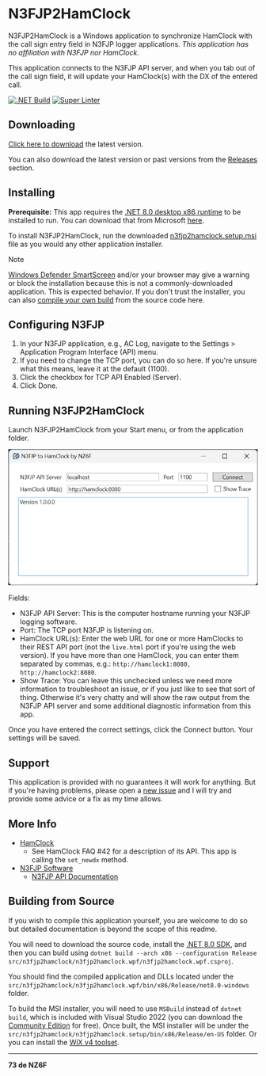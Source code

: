 # N3FJP2HamClock

N3FJP2HamClock is a Windows application to synchronize HamClock with the call sign entry field in N3FJP logger applications. _This application has no affiliation with N3FJP nor HamClock._

This application connects to the N3FJP API server, and when you tab out of the call sign field, it will update your HamClock(s) with the DX of the entered call.

[![.NET Build](https://github.com/ChrisRomp/n3fjp2hamclock/actions/workflows/dotnet-build.yml/badge.svg)](https://github.com/ChrisRomp/n3fjp2hamclock/actions/workflows/dotnet-build.yml) [![Super Linter](https://github.com/ChrisRomp/n3fjp2hamclock/actions/workflows/super-linter.yml/badge.svg)](https://github.com/ChrisRomp/n3fjp2hamclock/actions/workflows/super-linter.yml)

## Downloading

[Click here to download](https://github.com/ChrisRomp/n3fjp2hamclock/releases/latest/download/n3fjp2hamclock.setup.msi) the latest version.

You can also download the latest version or past versions from the [Releases](https://github.com/ChrisRomp/n3fjp2hamclock/releases) section.

## Installing

**Prerequisite:** This app requires the [.NET 8.0 desktop x86 runtime](https://dotnet.microsoft.com/en-us/download/dotnet/thank-you/runtime-desktop-8.0.0-windows-x86-installer?cid=getdotnetcore) to be installed to run. You can download that from Microsoft [here](https://dotnet.microsoft.com/en-us/download/dotnet/thank-you/runtime-desktop-8.0.0-windows-x86-installer?cid=getdotnetcore).

To install N3FJP2HamClock, run the downloaded [n3fjp2hamclock.setup.msi](https://github.com/ChrisRomp/n3fjp2hamclock/releases/latest/download/n3fjp2hamclock.setup.msi) file as you would any other application installer.

> [!NOTE]
> [Windows Defender SmartScreen](https://learn.microsoft.com/en-us/windows/security/operating-system-security/virus-and-threat-protection/microsoft-defender-smartscreen/) and/or your browser may give a warning or block the installation because this is not a commonly-downloaded application. This is expected behavior. If you don't trust the installer, you can also [compile your own build](#building-from-source) from the source code here.

## Configuring N3FJP

1. In your N3FJP application, e.g., AC Log, navigate to the Settings > Application Program Interface (API) menu.
1. If you need to change the TCP port, you can do so here. If you're unsure what this means, leave it at the default (1100).
1. Click the checkbox for TCP API Enabled (Server).
1. Click Done.

## Running N3FJP2HamClock

Launch N3FJP2HamClock from your Start menu, or from the application folder.

![Main Form](images/mainform.png)

Fields:

- N3FJP API Server: This is the computer hostname running your N3FJP logging software.
- Port: The TCP port N3FJP is listening on.
- HamClock URL(s): Enter the web URL for one or more HamClocks to their REST API port (not the `live.html` port if you're using the web version). If you have more than one HamClock, you can enter them separated by commas, e.g.: `http://hamclock1:8080, http://hamclock2:8080`.
- Show Trace: You can leave this unchecked unless we need more information to troubleshoot an issue, or if you just like to see that sort of thing. Otherwise it's very chatty and will show the raw output from the N3FJP API server and some additional diagnostic information from this app.

Once you have entered the correct settings, click the Connect button. Your settings will be saved.

## Support

This application is provided with no guarantees it will work for anything. But if you're having problems, please open a [new issue](https://github.com/ChrisRomp/n3fjp2hamclock/issues) and I will try and provide some advice or a fix as my time allows.

## More Info

- [HamClock](https://www.clearskyinstitute.com/ham/HamClock/)
  - See HamClock FAQ #42 for a description of its API. This app is calling the `set_newdx` method.
- [N3FJP Software](https://www.n3fjp.com/)
  - [N3FJP API Documentation](https://www.n3fjp.com/help/api.html)

## Building from Source

If you wish to compile this application yourself, you are welcome to do so but detailed documentation is beyond the scope of this readme.

You will need to download the source code, install the [.NET 8.0 SDK](https://dotnet.microsoft.com/en-us/download/dotnet/8.0), and then you can build using `dotnet build --arch x86 --configuration Release src/n3fjp2hamclock/n3fjp2hamclock.wpf/n3fjp2hamclock.wpf.csproj`.

You should find the compiled application and DLLs located under the `src/n3fjp2hamclock/n3fjp2hamclock.wpf/bin/x86/Release/net8.0-windows` folder.

To build the MSI installer, you will need to use `MSBuild` instead of `dotnet build`, which is included with Visual Studio 2022 (you can download the [Community Edition](https://visualstudio.microsoft.com/vs/community/) for free). Once built, the MSI installer will be under the `src/n3fjp2hamclock/n3fjp2hamclock.setup/bin/x86/Release/en-US` folder. Or you can install the [WiX v4 toolset](https://wixtoolset.org/docs/intro/).

---

**73 de NZ6F**
